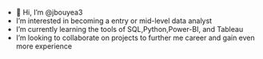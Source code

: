 - 👋 Hi, I’m @jbouyea3
-  I’m interested in becoming a entry or mid-level data analyst
-  I’m currently learning the tools of SQL,Python,Power-BI, and Tableau
- I’m looking to collaborate on projects to further me career and gain even more experience

<!---
jbouyea3/jbouyea3 is a ✨ special ✨ repository because its `README.md` (this file) appears on your GitHub profile.
You can click the Preview link to take a look at your changes.
--->
